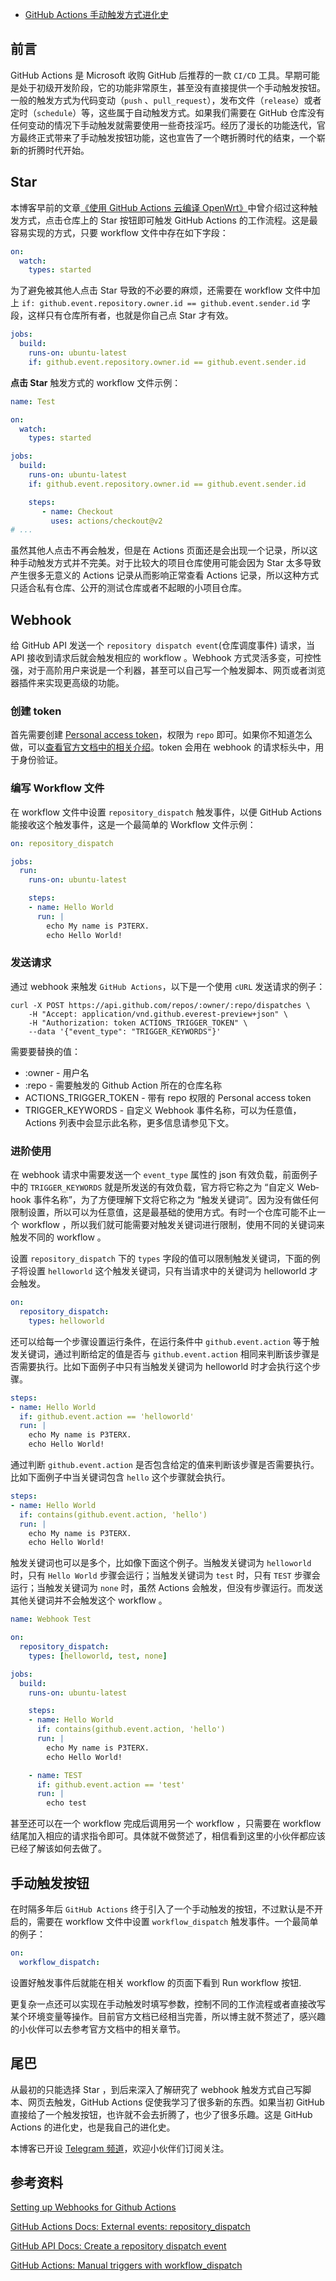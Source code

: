 - [GitHub Actions 手动触发方式进化史](https://p3terx.com/archives/github-actions-manual-trigger.html)

## 前言
GitHub Ac­tions 是 Mi­crosoft 收购 GitHub 后推荐的一款 `CI/​CD` 工具。早期可能是处于初级开发阶段，它的功能非常原生，甚至没有直接提供一个手动触发按钮。一般的触发方式为代码变动（`push` 、`pull_request`），发布文件（`release`）或者定时（`schedule`）等，这些属于自动触发方式。如果我们需要在 GitHub 仓库没有任何变动的情况下手动触发就需要使用一些奇技淫巧。经历了漫长的功能迭代，官方最终正式带来了手动触发按钮功能，这也宣告了一个瞎折腾时代的结束，一个崭新的折腾时代开始。

## Star
本博客早前的文章[《使用 GitHub Actions 云编译 OpenWrt》](https://p3terx.com/archives/build-openwrt-with-github-actions.html)中曾介绍过这种触发方式，点击仓库上的 Star 按钮即可触发 GitHub Ac­tions 的工作流程。这是最容易实现的方式，只要 work­flow 文件中存在如下字段：
```yaml
on:
  watch:
    types: started
```

为了避免被其他人点击 Star 导致的不必要的麻烦，还需要在 work­flow 文件中加上 `if: github.event.repository.owner.id == github.event.sender.id` 字段，这样只有仓库所有者，也就是你自己点 Star 才有效。

```yaml
jobs:
  build:
    runs-on: ubuntu-latest
    if: github.event.repository.owner.id == github.event.sender.id
```

**点击 Star** 触发方式的 work­flow 文件示例：
```yaml
name: Test

on:
  watch:
    types: started

jobs:
  build:
    runs-on: ubuntu-latest
    if: github.event.repository.owner.id == github.event.sender.id

    steps:
       - name: Checkout
         uses: actions/checkout@v2
# ...
```

虽然其他人点击不再会触发，但是在 Ac­tions 页面还是会出现一个记录，所以这种手动触发方式并不完美。对于比较大的项目仓库使用可能会因为 Star 太多导致产生很多无意义的 Ac­tions 记录从而影响正常查看 Ac­tions 记录，所以这种方式只适合私有仓库、公开的测试仓库或者不起眼的小项目仓库。

## Webhook
给 GitHub API 发送一个 `repository dispatch event`(仓库调度事件) 请求，当 API 接收到请求后就会触发相应的 work­flow 。Web­hook 方式灵活多变，可控性强，对于高阶用户来说是一个利器，甚至可以自己写一个触发脚本、网页或者浏览器插件来实现更高级的功能。

### 创建 token
首先需要创建 [Personal access token](https://github.com/settings/tokens)，权限为 `repo` 即可。如果你不知道怎么做，可以[查看官方文档中的相关介绍](https://docs.github.com/en/authentication/keeping-your-account-and-data-secure/managing-your-personal-access-tokens)。to­ken 会用在 web­hook 的请求标头中，用于身份验证。

### 编写 Workflow 文件
在 work­flow 文件中设置 `repository_dispatch` 触发事件，以便 GitHub Ac­tions 能接收这个触发事件，这是一个最简单的 Work­flow 文件示例：
```yaml
on: repository_dispatch

jobs:
  run:
    runs-on: ubuntu-latest

    steps:
    - name: Hello World
      run: |
        echo My name is P3TERX.
        echo Hello World!
```

### 发送请求
通过 web­hook 来触发 `GitHub Ac­tions`，以下是一个使用 `cURL` 发送请求的例子：
```shell
curl -X POST https://api.github.com/repos/:owner/:repo/dispatches \
    -H "Accept: application/vnd.github.everest-preview+json" \
    -H "Authorization: token ACTIONS_TRIGGER_TOKEN" \
    --data '{"event_type": "TRIGGER_KEYWORDS"}'
```

需要要替换的值：

- :owner - 用户名
- :repo - 需要触发的 Github Action 所在的仓库名称
- ACTIONS_TRIGGER_TOKEN - 带有 repo 权限的 Personal access token
- TRIGGER_KEYWORDS - 自定义 Webhook 事件名称，可以为任意值，Actions 列表中会显示此名称，更多信息请参见下文。

### 进阶使用
在 web­hook 请求中需要发送一个 `event_type` 属性的 json 有效负载，前面例子中的 `TRIGGER_KEYWORDS` 就是所发送的有效负载，官方将它称之为 “自定义 Web­hook 事件名称”，为了方便理解下文将它称之为 “触发关键词”。因为没有做任何限制设置，所以可以为任意值，这是最基础的使用方式。有时一个仓库可能不止一个 work­flow ，所以我们就可能需要对触发关键词进行限制，使用不同的关键词来触发不同的 work­flow 。

设置 `repository_dispatch` 下的 `types` 字段的值可以限制触发关键词，下面的例子将设置 `helloworld` 这个触发关键词，只有当请求中的关键词为 helloworld 才会触发。
```yaml
on:
  repository_dispatch:
    types: helloworld
```

还可以给每一个步骤设置运行条件，在运行条件中 `github.event.action` 等于触发关键词，通过判断给定的值是否与 `github.event.action` 相同来判断该步骤是否需要执行。比如下面例子中只有当触发关键词为 helloworld 时才会执行这个步骤。
```yaml
steps:
- name: Hello World
  if: github.event.action == 'helloworld'
  run: |
    echo My name is P3TERX.
    echo Hello World!
```

通过判断 `github.event.action` 是否包含给定的值来判断该步骤是否需要执行。比如下面例子中当关键词包含 `hello` 这个步骤就会执行。
```yaml
steps:
- name: Hello World
  if: contains(github.event.action, 'hello')
  run: |
    echo My name is P3TERX.
    echo Hello World!
```

触发关键词也可以是多个，比如像下面这个例子。当触发关键词为 `helloworld` 时，只有 `Hello World` 步骤会运行；当触发关键词为 `test` 时，只有 `TEST` 步骤会运行；当触发关键词为 `none` 时，虽然 Ac­tions 会触发，但没有步骤运行。而发送其他关键词并不会触发这个 work­flow 。
```yaml
name: Webhook Test

on:
  repository_dispatch:
    types: [helloworld, test, none]

jobs:
  build:
    runs-on: ubuntu-latest

    steps:
    - name: Hello World
      if: contains(github.event.action, 'hello')
      run: |
        echo My name is P3TERX.
        echo Hello World!

    - name: TEST
      if: github.event.action == 'test'
      run: |
        echo test
```

甚至还可以在一个 work­flow 完成后调用另一个 work­flow ，只需要在 work­flow 结尾加入相应的请求指令即可。具体就不做赘述了，相信看到这里的小伙伴都应该已经了解该如何去做了。

## 手动触发按钮
在时隔多年后 `GitHub Ac­tions` 终于引入了一个手动触发的按钮，不过默认是不开启的，需要在 work­flow 文件中设置 `workflow_dispatch` 触发事件。一个最简单的例子：
```yaml
on:
  workflow_dispatch:
```

设置好触发事件后就能在相关 work­flow 的页面下看到 Run workflow 按钮.


更复杂一点还可以实现在手动触发时填写参数，控制不同的工作流程或者直接改写某个环境变量等操作。目前官方文档已经相当完善，所以博主就不赘述了，感兴趣的小伙伴可以去参考官方文档中的相关章节。

## 尾巴
从最初的只能选择 Star ，到后来深入了解研究了 web­hook 触发方式自己写脚本、网页去触发，GitHub Ac­tions 促使我学习了很多新的东西。如果当初 GitHub 直接给了一个触发按钮，也许就不会去折腾了，也少了很多乐趣。这是 GitHub Ac­tions 的进化史，也是我自己的进化史。

本博客已开设 [Telegram 频道](https://t.me/P3TERX_ZONE)，欢迎小伙伴们订阅关注。

## 参考资料
[Setting up Webhooks for Github Actions](http://www.btellez.com/posts/triggering-github-actions-with-webhooks.html)

[GitHub Actions Docs: External events: repository_dispatch](https://docs.github.com/en/actions/using-workflows/events-that-trigger-workflows#external-events-repository_dispatch)

[GitHub API Docs: Create a repository dispatch event](https://docs.github.com/en/rest/repos?apiVersion=2022-11-28#create-a-repository-dispatch-event)

[GitHub Actions: Manual triggers with workflow_dispatch](https://github.blog/changelog/2020-07-06-github-actions-manual-triggers-with-workflow_dispatch/)